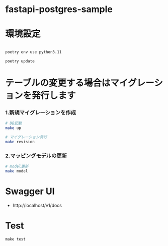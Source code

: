 # fastapi-postgres-sample

# 環境設定
```bash

poetry env use python3.11

poetry update
```






# テーブルの変更する場合はマイグレーションを発行します

### 1.新規マイグレーションを作成
```bash
# DB起動
make up

# マイグレーション発行
make revision
```

### 2.マッピングモデルの更新

```bash
# model更新
make model
```

# Swagger UI
* http://localhost/v1/docs


# Test
```
make test
```